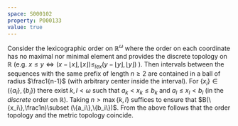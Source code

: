 ```yaml
---
space: S000102
property: P000133
value: true
---
```


Consider the lexicographic order on $\mathbb R^\omega$ where the order on each coordinate
has no maximal nor minimal element and provides the discrete topology on $\mathbb R$
(e.g. $x\leq y \iff (x-\lfloor x\rfloor, \lfloor x \rfloor)\leq_{lex}(y-\lfloor y\rfloor, \lfloor y \rfloor)$ ).
Then intervals between the sequences with the same prefix of length $n\geq 2$ are contained in a ball of radius $\frac1{n-1}$
(with arbitrary center inside the interval). For $\{x_i\}\in (\{a_i\},\{b_i\})$ there exist $k,l<\omega$ such that
$a_k<x_k\leq b_k$ and $a_l\leq x_l <b_l$ (in the *discrete* order on $\mathbb R$). Taking $n>\max\{k,l\}$
suffices to ensure that $B(\{x_i\},\frac1n)\subset (\{a_i\},\{b_i\})$. From the above follows that the order topology and the metric topology coincide.
